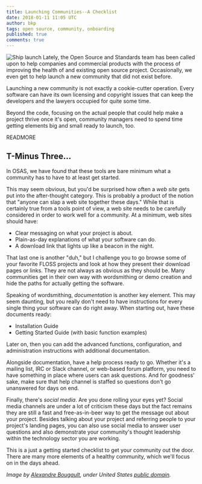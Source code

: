 ```yaml
---
title: Launching Communities--A Checklist
date: 2018-01-11 11:05 UTC
author: bkp
tags: open source, community, onboarding
published: true
comments: true
---
```


![Ship launch](blog/Ship_launching.jpg) Lately, the Open Source and Standards team has been called upon to help companies and commercial products with the process of improving the health of and existing open source project. Occasionally, we even get to help launch a new community that did not exist before.

Launching a new community is not exactly a cookie-cutter operation. Every software can have its own licensing and copyright issues that can keep the developers and the lawyers occupied for quite some time.

Beyond the code, focusing on the actual people that could help make a project thrive once it's open, community managers need to spend time getting elements big and small ready to launch, too.

READMORE

## T-Minus Three...

In OSAS, we have found that these tools are bare minimum what a community has to have to at least get started.

This may seem obvious, but you'd be surprised how often a *web site* gets put into the after-thought category. This is probably a product of the notion that "anyone can slap a web site together these days." While that is certainly true from a tools point of view, a web site needs to be carefully considered in order to work well for a community. At a minimum, web sites should have:

* Clear messaging on what your project is about.
* Plain-as-day explanations of what your software can do.
* A download link that lights up like a beacon in the night.

That last one is another "duh," but I challenge you to go browse some of your favorite FLOSS projects and look at how they present their download pages or links. They are not always as obvious as they should be. Many communities get in their own way with wordsmithing or demo creation and hide the paths for actually getting the software.

Speaking of wordsmithing, *documentation* is another key element. This may seem daunting, but you really don't need to have instructions for every single thing your software can do right away. When starting out, have these documents ready:

* Installation Guide
* Getting Started Guide (with basic function examples)

Later on, then you can add the advanced functions, configuration, and administration instructions with additional documentation.

Alongside documentation, have a help process ready to go. Whether it's a mailing list, IRC or Slack channel, or web-based forum platform, you need to have something in place where users can ask questions. And for goodness' sake, make sure that help channel is staffed so questions don't go unanswered for days on end.

Finally, there's *social media*. Are you done rolling your eyes yet? Social media channels are under a lot of criticism these days but the fact remains they are still a fast and free-as-in-beer way to get the message out about your project. Besides talking about your project and referring people to your project's landing pages, you can also use social media to answer user questions and also demonstrate your community's thought leadership within the technology sector you are working.

This is a just a getting started checklist to get your community out the door. There are many more elements of a healthy community, which we'll focus on in the days ahead.

*Image by [Alexandre Bougault](https://www.wikidata.org/wiki/Q18507724), under United States [public domain](https://creativecommons.org/publicdomain/mark/1.0/deed.en).*
